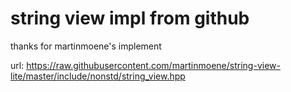 # string view impl from github

thanks for martinmoene's implement

url: https://raw.githubusercontent.com/martinmoene/string-view-lite/master/include/nonstd/string_view.hpp

